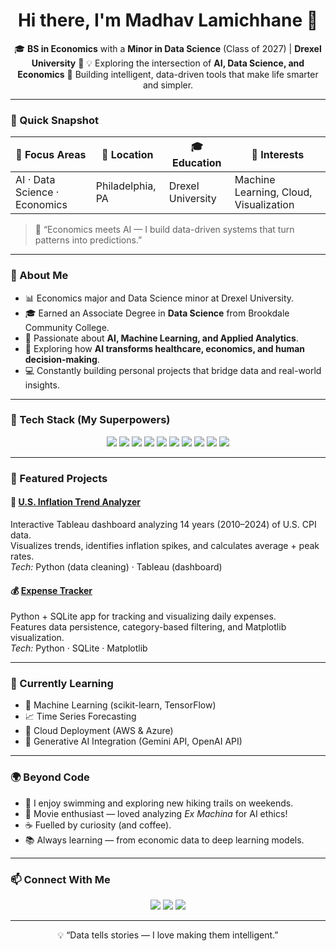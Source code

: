 <h1 align="center">Hi there, I'm Madhav Lamichhane 👋</h1>

<p align="center">
🎓 <b>BS in Economics</b> with a <b>Minor in Data Science</b> (Class of 2027) | <b>Drexel University</b> 🐉  
💡 Exploring the intersection of <b>AI, Data Science, and Economics</b>  
🚀 Building intelligent, data-driven tools that make life smarter and simpler.
</p>

---

### 🎯 Quick Snapshot

| 🎯 Focus Areas | 📍 Location | 🎓 Education | 💼 Interests |
|----------------|-------------|--------------|--------------|
| AI · Data Science · Economics | Philadelphia, PA | Drexel University | Machine Learning, Cloud, Visualization |

> 📘 “Economics meets AI — I build data-driven systems that turn patterns into predictions.”

---

### 🚀 About Me
- 📊 Economics major and Data Science minor at Drexel University.  
- 🎓 Earned an Associate Degree in **Data Science** from Brookdale Community College.  
- 🤖 Passionate about **AI, Machine Learning, and Applied Analytics**.  
- 🧠 Exploring how **AI transforms healthcare, economics, and human decision-making**.  
- 💻 Constantly building personal projects that bridge data and real-world insights.  

---

### 🧰 Tech Stack (My Superpowers)

<p align="center">
  <img src="https://img.shields.io/badge/Python-3776AB?style=for-the-badge&logo=python&logoColor=white"/>
  <img src="https://img.shields.io/badge/SQL-336791?style=for-the-badge&logo=postgresql&logoColor=white"/>
  <img src="https://img.shields.io/badge/Tableau-E97627?style=for-the-badge&logo=tableau&logoColor=white"/>
  <img src="https://img.shields.io/badge/PowerBI-F2C811?style=for-the-badge&logo=powerbi&logoColor=black"/>
  <img src="https://img.shields.io/badge/Java-ED8B00?style=for-the-badge&logo=openjdk&logoColor=white"/>
  <img src="https://img.shields.io/badge/HTML5-E34F26?style=for-the-badge&logo=html5&logoColor=white"/>
  <img src="https://img.shields.io/badge/CSS3-1572B6?style=for-the-badge&logo=css3&logoColor=white"/>
  <img src="https://img.shields.io/badge/Matplotlib-11557C?style=for-the-badge&logo=plotly&logoColor=white"/>
  <img src="https://img.shields.io/badge/GitHub-181717?style=for-the-badge&logo=github&logoColor=white"/>
  <img src="https://img.shields.io/badge/Excel-217346?style=for-the-badge&logo=microsoft-excel&logoColor=white"/>
</p>

---

### 💼 Featured Projects

#### 🧮 [U.S. Inflation Trend Analyzer](https://github.com/mlamichhane1/US-Inflation-Trend-Analyzer)
Interactive Tableau dashboard analyzing 14 years (2010–2024) of U.S. CPI data.  
Visualizes trends, identifies inflation spikes, and calculates average + peak rates.  
*Tech:* Python (data cleaning) · Tableau (dashboard)

#### 💰 [Expense Tracker](https://github.com/mlamichhane1/Expense-tracker)
Python + SQLite app for tracking and visualizing daily expenses.  
Features data persistence, category-based filtering, and Matplotlib visualization.  
*Tech:* Python · SQLite · Matplotlib

---

### 🎯 Currently Learning
- 🤖 Machine Learning (scikit-learn, TensorFlow)  
- 📈 Time Series Forecasting  
- 🧩 Cloud Deployment (AWS & Azure)  
- 💬 Generative AI Integration (Gemini API, OpenAI API)

---

### 🌍 Beyond Code
- 🧘 I enjoy swimming and exploring new hiking trails on weekends.  
- 🎥 Movie enthusiast — loved analyzing *Ex Machina* for AI ethics!  
- ☕ Fuelled by curiosity (and coffee).  
- 📚 Always learning — from economic data to deep learning models.

---

### 📫 Connect With Me
<p align="center">
  <a href="https://www.linkedin.com/in/mlamichhane1/"><img src="https://img.shields.io/badge/LinkedIn-0077B5?style=for-the-badge&logo=linkedin&logoColor=white"/></a>
  <a href="https://github.com/mlamichhane1"><img src="https://img.shields.io/badge/GitHub-181717?style=for-the-badge&logo=github&logoColor=white"/></a>
  <a href="mailto:madhavlamichhane@drexel.edu"><img src="https://img.shields.io/badge/Email-D14836?style=for-the-badge&logo=gmail&logoColor=white"/></a>
</p>

---

<p align="center">💡 “Data tells stories — I love making them intelligent.”</p>

